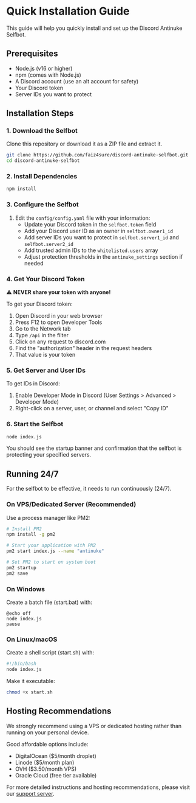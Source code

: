 # Quick Installation Guide

This guide will help you quickly install and set up the Discord Antinuke Selfbot.

## Prerequisites

- Node.js (v16 or higher)
- npm (comes with Node.js)
- A Discord account (use an alt account for safety)
- Your Discord token
- Server IDs you want to protect

## Installation Steps

### 1. Download the Selfbot

Clone this repository or download it as a ZIP file and extract it.

```bash
git clone https://github.com/faiz4sure/discord-antinuke-selfbot.git
cd discord-antinuke-selfbot
```

### 2. Install Dependencies

```bash
npm install
```

### 3. Configure the Selfbot

1. Edit the `config/config.yaml` file with your information:
   - Update your Discord token in the `selfbot.token` field
   - Add your Discord user ID as an owner in `selfbot.owner1_id`
   - Add server IDs you want to protect in `selfbot.server1_id` and `selfbot.server2_id`
   - Add trusted admin IDs to the `whitelisted.users` array
   - Adjust protection thresholds in the `antinuke_settings` section if needed

### 4. Get Your Discord Token

⚠️ **NEVER share your token with anyone!**

To get your Discord token:

1. Open Discord in your web browser
2. Press F12 to open Developer Tools
3. Go to the Network tab
4. Type `/api` in the filter
5. Click on any request to discord.com
6. Find the "authorization" header in the request headers
7. That value is your token

### 5. Get Server and User IDs

To get IDs in Discord:

1. Enable Developer Mode in Discord (User Settings > Advanced > Developer Mode)
2. Right-click on a server, user, or channel and select "Copy ID"

### 6. Start the Selfbot

```bash
node index.js
```

You should see the startup banner and confirmation that the selfbot is protecting your specified servers.

## Running 24/7

For the selfbot to be effective, it needs to run continuously (24/7).

### On VPS/Dedicated Server (Recommended)

Use a process manager like PM2:

```bash
# Install PM2
npm install -g pm2

# Start your application with PM2
pm2 start index.js --name "antinuke"

# Set PM2 to start on system boot
pm2 startup
pm2 save
```

### On Windows

Create a batch file (start.bat) with:
```batch
@echo off
node index.js
pause
```

### On Linux/macOS

Create a shell script (start.sh) with:
```bash
#!/bin/bash
node index.js
```

Make it executable:
```bash
chmod +x start.sh
```

## Hosting Recommendations

We strongly recommend using a VPS or dedicated hosting rather than running on your personal device.

Good affordable options include:
- DigitalOcean ($5/month droplet)
- Linode ($5/month plan)
- OVH ($3.50/month VPS)
- Oracle Cloud (free tier available)

For more detailed instructions and hosting recommendations, please visit our [support server](https://discord.gg/heer).